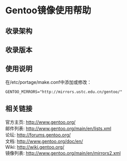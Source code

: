 ---
---

# Gentoo镜像使用帮助

## 收录架构

## 收录版本

## 使用说明

在/etc/portage/make.conf中添加或修改： 

    
    
    GENTOO_MIRRORS="http://mirrors.ustc.edu.cn/gentoo/"

## 相关链接

官方主页: <http://www.gentoo.org/>   
邮件列表: <http://www.gentoo.org/main/en/lists.xml>   
论坛: <http://forums.gentoo.org/>   
文档: <http://www.gentoo.org/doc/en/>   
Wiki: <http://wiki.gentoo.org/>   
镜像列表: <http://www.gentoo.org/main/en/mirrors2.xml>   
